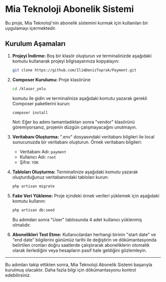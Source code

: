 # Mia Teknoloji Abonelik Sistemi

Bu proje, Mia Teknoloji'nin abonelik sistemini kurmak için kullanılan bir uygulamayı içermektedir.

## Kurulum Aşamaları

1. **Projeyi İndirme:**
   Boş bir klasör oluşturun ve terminalinizde aşağıdaki komutu kullanarak projeyi bilgisayarınıza kopyalayın:

   ```bash
   git clone https://github.com/IlimDenizToprak/Payment.git
   ```

2. **Composer Kurulumu:**
   Proje klasörüne
   
   ```bash
   cd /klasor_yolu
   ```

   komutu ile gidin ve terminalinize aşağıdaki komutu yazarak gerekli Composer paketlerini kurun:

   ```bash
   composer install
   ```

   Not: Eğer bu adımı tamamladıktan sonra "vendor" klasörünü göremiyorsanız, projenin düzgün çalışmayacağını unutmayın.

3. **Veritabanı Oluşturma:**
   ".env" dosyasındaki veritabanı bilgileri ile local sunucunuzda bir veritabanı oluşturun. Örnek veritabanı bilgileri:

   - Veritabanı Adı: `payment`
   - Kullanıcı Adı: `root`
   - Şifre: `YOK`

4. **Tabloları Oluşturma:**
   Terminalinize aşağıdaki komutu yazarak oluşturduğunuz veritabanındaki tabloları kurun:

   ```bash
   php artisan migrate
   ```

5. **Fake Veri Yükleme:**
   Proje içindeki örnek verileri yüklemek için aşağıdaki komutu kullanın:

   ```bash
   php artisan db:seed
   ```

   Bu adımdan sonra "User" tablosunda 4 adet kullanıcı yüklenmiş olmalıdır.

6. **Abonelikleri Test Etme:**
   Kullanıcılardan herhangi birinin "start date" ve "end date" bilgilerini günümüz tarihi ile değiştirin ve dökümantasyonda belirtilen cronları doğru saatlerde çalıştırarak aboneliklerin otomatik olarak ilerlediğini veya hesapların pasif hale geldiğini gözlemleyin.

---

Bu adımları takip ettikten sonra, Mia Teknoloji Abonelik Sistemi başarıyla kurulmuş olacaktır. Daha fazla bilgi için dökümantasyonu kontrol edebilirsiniz.
